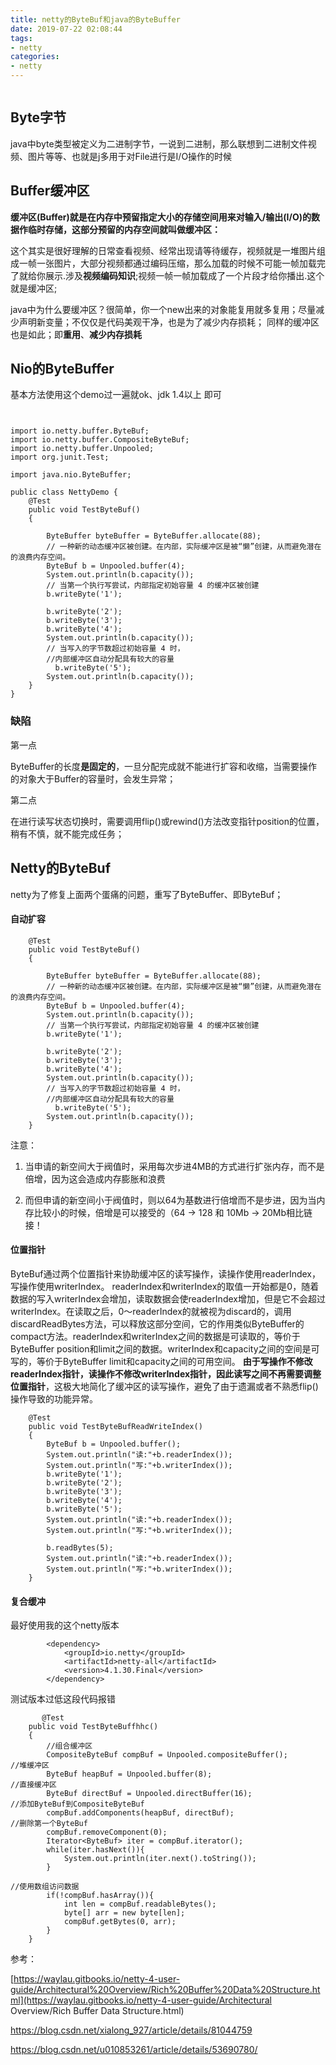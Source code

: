 ```yaml
---
title: netty的ByteBuf和java的ByteBuffer
date: 2019-07-22 02:08:44
tags:
- netty
categories:
- netty
---
```


```

```

## Byte字节

java中byte类型被定义为二进制字节，一说到二进制，那么联想到二进制文件视频、图片等等、也就是j多用于对File进行是I/O操作的时候

## Buffer缓冲区

**缓冲区(Buffer)就是在内存中预留指定大小的存储空间用来对输入/输出(I/O)的数据作临时存储，这部分预留的内存空间就叫做缓冲区：**

这个其实是很好理解的日常查看视频、经常出现请等待缓存，视频就是一堆图片组成一帧一张图片，大部分视频都通过编码压缩，那么加载的时候不可能一帧加载完了就给你展示.涉及**视频编码知识**;视频一帧一帧加载成了一个片段才给你播出.这个就是缓冲区;

java中为什么要缓冲区？很简单，你一个new出来的对象能复用就多复用；尽量减少声明新变量；不仅仅是代码美观干净，也是为了减少内存损耗； 同样的缓冲区也是如此；即**重用**、**减少内存损耗**

## Nio的ByteBuffer

基本方法使用这个demo过一遍就ok、jdk 1.4以上 即可

```


import io.netty.buffer.ByteBuf;
import io.netty.buffer.CompositeByteBuf;
import io.netty.buffer.Unpooled;
import org.junit.Test;

import java.nio.ByteBuffer;

public class NettyDemo {
    @Test
    public void TestByteBuf()
    {

        ByteBuffer byteBuffer = ByteBuffer.allocate(88);
        // 一种新的动态缓冲区被创建。在内部，实际缓冲区是被“懒”创建，从而避免潜在的浪费内存空间。
        ByteBuf b = Unpooled.buffer(4);
        System.out.println(b.capacity());
        // 当第一个执行写尝试，内部指定初始容量 4 的缓冲区被创建
        b.writeByte('1');

        b.writeByte('2');
        b.writeByte('3');
        b.writeByte('4');
        System.out.println(b.capacity());
        // 当写入的字节数超过初始容量 4 时，
        //内部缓冲区自动分配具有较大的容量
          b.writeByte('5');
        System.out.println(b.capacity());
    }
}

```

### 缺陷

第一点

ByteBuffer的长度**是固定的**，一旦分配完成就不能进行扩容和收缩，当需要操作的对象大于Buffer的容量时，会发生异常；

第二点

在进行读写状态切换时，需要调用flip()或rewind()方法改变指针position的位置，稍有不慎，就不能完成任务；


## Netty的ByteBuf

netty为了修复上面两个蛋痛的问题，重写了ByteBuffer、即ByteBuf；

#### 自动扩容

```
    @Test
    public void TestByteBuf()
    {

        ByteBuffer byteBuffer = ByteBuffer.allocate(88);
        // 一种新的动态缓冲区被创建。在内部，实际缓冲区是被“懒”创建，从而避免潜在的浪费内存空间。
        ByteBuf b = Unpooled.buffer(4);
        System.out.println(b.capacity());
        // 当第一个执行写尝试，内部指定初始容量 4 的缓冲区被创建
        b.writeByte('1');

        b.writeByte('2');
        b.writeByte('3');
        b.writeByte('4');
        System.out.println(b.capacity());
        // 当写入的字节数超过初始容量 4 时，
        //内部缓冲区自动分配具有较大的容量
          b.writeByte('5');
        System.out.println(b.capacity());
    }
```

注意：

1. 当申请的新空间大于阀值时，采用每次步进4MB的方式进行扩张内存，而不是倍增，因为这会造成内存膨胀和浪费 

2. 而但申请的新空间小于阀值时，则以64为基数进行倍增而不是步进，因为当内存比较小的时候，倍增是可以接受的（64 -> 128 和 10Mb -> 20Mb相比链接！
#### 位置指针

ByteBuf通过两个位置指针来协助缓冲区的读写操作，读操作使用readerIndex，写操作使用writerIndex。
readerIndex和writerIndex的取值一开始都是0，随着数据的写入writerIndex会增加，读取数据会使readerIndex增加，但是它不会超过writerIndex。在读取之后，0～readerIndex的就被视为discard的，调用discardReadBytes方法，可以释放这部分空间，它的作用类似ByteBuffer的compact方法。readerIndex和writerIndex之间的数据是可读取的，等价于ByteBuffer position和limit之间的数据。writerIndex和capacity之间的空间是可写的，等价于ByteBuffer limit和capacity之间的可用空间。
**由于写操作不修改readerIndex指针，读操作不修改writerIndex指针，因此读写之间不再需要调整位置指针**，这极大地简化了缓冲区的读写操作，避免了由于遗漏或者不熟悉flip()操作导致的功能异常。



```
    @Test
    public void TestByteBufReadWriteIndex()
    {
        ByteBuf b = Unpooled.buffer();
        System.out.println("读:"+b.readerIndex());
        System.out.println("写:"+b.writerIndex());
        b.writeByte('1');
        b.writeByte('2');
        b.writeByte('3');
        b.writeByte('4');
        b.writeByte('5');
        System.out.println("读:"+b.readerIndex());
        System.out.println("写:"+b.writerIndex());

        b.readBytes(5);
        System.out.println("读:"+b.readerIndex());
        System.out.println("写:"+b.writerIndex());
    }
```

#### 复合缓冲

最好使用我的这个netty版本

```
        <dependency>
            <groupId>io.netty</groupId>
            <artifactId>netty-all</artifactId>
            <version>4.1.30.Final</version>
        </dependency>
```

测试版本过低这段代码报错

```
       @Test
    public void TestByteBuffhhc()
    {
        //组合缓冲区
        CompositeByteBuf compBuf = Unpooled.compositeBuffer();
//堆缓冲区
        ByteBuf heapBuf = Unpooled.buffer(8);
//直接缓冲区
        ByteBuf directBuf = Unpooled.directBuffer(16);
//添加ByteBuf到CompositeByteBuf
        compBuf.addComponents(heapBuf, directBuf);
//删除第一个ByteBuf
        compBuf.removeComponent(0);
        Iterator<ByteBuf> iter = compBuf.iterator();
        while(iter.hasNext()){
            System.out.println(iter.next().toString());
        }

//使用数组访问数据
        if(!compBuf.hasArray()){
            int len = compBuf.readableBytes();
            byte[] arr = new byte[len];
            compBuf.getBytes(0, arr);
        }
    }
```

参考：

[https://waylau.gitbooks.io/netty-4-user-guide/Architectural%20Overview/Rich%20Buffer%20Data%20Structure.html](https://waylau.gitbooks.io/netty-4-user-guide/Architectural Overview/Rich Buffer Data Structure.html)

https://blog.csdn.net/xialong_927/article/details/81044759

https://blog.csdn.net/u010853261/article/details/53690780/